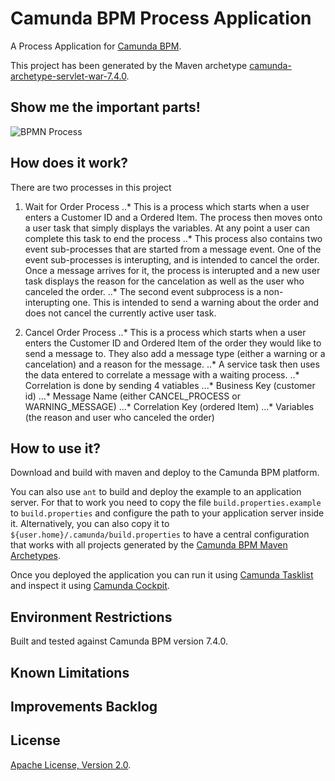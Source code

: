 # Camunda BPM Process Application
A Process Application for [Camunda BPM](http://docs.camunda.org).

This project has been generated by the Maven archetype
[camunda-archetype-servlet-war-7.4.0](http://docs.camunda.org/latest/guides/user-guide/#process-applications-maven-project-templates-archetypes).

## Show me the important parts!
![BPMN Process](event-subprocess-example.PNG)

## How does it work?

There are two processes in this project
1. Wait for Order Process
..* This is a process which starts when a user enters a Customer ID and a Ordered Item. The process then moves onto a user task that simply displays the variables. At any point a user can complete this task to end the process
..* This process also contains two event sub-processes that are started from a message event. One of the event sub-processes is interupting, and is intended to cancel the order. Once a message arrives for it, the process is interupted and a new user task displays the reason for the cancelation as well as the user who canceled the order.
..* The second event subprocess is a non-interupting one. This is intended to send a warning about the order and does not cancel the currently active user task. 

2. Cancel Order Process
..* This is a process which starts when a user enters the Customer ID and Ordered Item of the order they would like to send a message to. They also add a message type (either a warning or a cancelation) and a reason for the message.
..* A service task then uses the data entered to correlate a message with a waiting process. 
..* Correlation is done by sending 4 vatiables 
...* Business Key (customer id)
...* Message Name (either CANCEL_PROCESS or WARNING_MESSAGE)
...* Correlation Key (ordered Item)
...* Variables (the reason and user who canceled the order)

## How to use it?
Download and build with maven and deploy to the Camunda BPM platform. 

You can also use `ant` to build and deploy the example to an application server.
For that to work you need to copy the file `build.properties.example` to `build.properties`
and configure the path to your application server inside it.
Alternatively, you can also copy it to `${user.home}/.camunda/build.properties`
to have a central configuration that works with all projects generated by the
[Camunda BPM Maven Archetypes](http://docs.camunda.org/latest/guides/user-guide/#process-applications-maven-project-templates-archetypes).

Once you deployed the application you can run it using
[Camunda Tasklist](http://docs.camunda.org/latest/guides/user-guide/#tasklist)
and inspect it using
[Camunda Cockpit](http://docs.camunda.org/latest/guides/user-guide/#cockpit).

## Environment Restrictions
Built and tested against Camunda BPM version 7.4.0.

## Known Limitations

## Improvements Backlog

## License
[Apache License, Version 2.0](http://www.apache.org/licenses/LICENSE-2.0).

<!-- HTML snippet for index page
  <tr>
    <td><img src="snippets/event-subprocess-example/src/main/resources/process.png" width="100"></td>
    <td><a href="snippets/event-subprocess-example">Camunda BPM Process Application</a></td>
    <td>A Process Application for [Camunda BPM](http://docs.camunda.org).</td>
  </tr>
-->